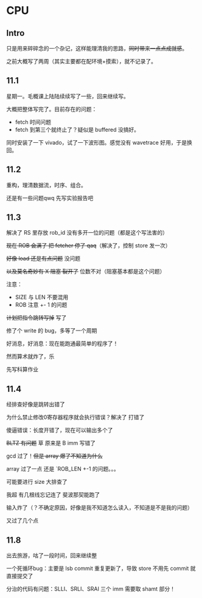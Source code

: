 # CPU

## Intro

只是用来碎碎念的一个杂记，这样能理清我的思路，~~同时带来一点点成就感~~。

之前大概写了两周（其实主要都在配环境+摸索），就不记录了。



## 11.1

星期一。毛概课上陆陆续续写了一些，回来继续写。

大概把整体写完了。目前存在的问题：

- fetch 时间问题
- fetch 到第三个就终止了？疑似是 buffered 没搞好。

同时安装了一下 vivado，试了一下波形图。感觉没有 wavetrace 好用，于是换回。



## 11.2

重构，理清数据流，时序、组合。

还是有一些问题qwq 先写实验报告吧



## 11.3

解决了 RS 里存放 rob_id 没有多开一位的问题（都是这个写法害的）

~~现在 ROB 会满了 把 fetcher 停了 qaq~~（解决了，控制 store 发一次）

~~好像 load 还是有点问题~~ 没问题

~~以及莫名奇妙有 X 阻塞 裂开了~~ 位数不对（阻塞基本都是这个问题）

注意：

- SIZE 与 LEN 不要混用
- ROB 注意 +- 1 的问题

~~计划把指令跳转写掉~~ 写了

修了个 write 的 bug，多等了一个周期

好消息，好消息：现在能跑通最简单的程序了！

然而算术就炸了，乐

先写科算作业



## 11.4

经排查好像是跳转出错了

为什么禁止修改0寄存器程序就会执行错误？解决了 打错了

傻逼错误：长度开错了，现在可以输出多个了

~~BLTZ 有问题~~ 草 原来是 B imm 写错了

gcd 过了！~~但是 array 爆了不知道为什么~~

array 过了一点 还是 `ROB_LEN +-1 的问题。。。

可能要进行 size 大排查了

我超 有几根线忘记连了 斐波那契能跑了

输入炸了（？不确定原因，好像是我不知道怎么读入，不知道是不是我的问题）

又过了几个点



## 11.8

出去旅游，咕了一段时间，回来继续整

一个死循环bug：主要是 lsb commit 重复更新了，导致 store 不用先 commit 就直接提交了

分治的代码有问题：SLLI、SRLI、SRAI 三个 imm 需要取 shamt 部分！